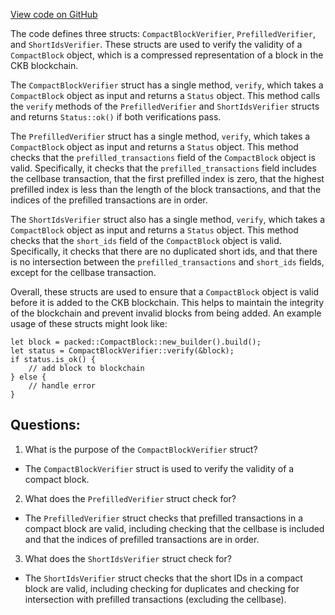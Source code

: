 [View code on GitHub](https://github.com/nervosnetwork/ckb/blob/develop/sync/src/relayer/compact_block_verifier.rs)

The code defines three structs: `CompactBlockVerifier`, `PrefilledVerifier`, and `ShortIdsVerifier`. These structs are used to verify the validity of a `CompactBlock` object, which is a compressed representation of a block in the CKB blockchain.

The `CompactBlockVerifier` struct has a single method, `verify`, which takes a `CompactBlock` object as input and returns a `Status` object. This method calls the `verify` methods of the `PrefilledVerifier` and `ShortIdsVerifier` structs and returns `Status::ok()` if both verifications pass.

The `PrefilledVerifier` struct has a single method, `verify`, which takes a `CompactBlock` object as input and returns a `Status` object. This method checks that the `prefilled_transactions` field of the `CompactBlock` object is valid. Specifically, it checks that the `prefilled_transactions` field includes the cellbase transaction, that the first prefilled index is zero, that the highest prefilled index is less than the length of the block transactions, and that the indices of the prefilled transactions are in order.

The `ShortIdsVerifier` struct also has a single method, `verify`, which takes a `CompactBlock` object as input and returns a `Status` object. This method checks that the `short_ids` field of the `CompactBlock` object is valid. Specifically, it checks that there are no duplicated short ids, and that there is no intersection between the `prefilled_transactions` and `short_ids` fields, except for the cellbase transaction.

Overall, these structs are used to ensure that a `CompactBlock` object is valid before it is added to the CKB blockchain. This helps to maintain the integrity of the blockchain and prevent invalid blocks from being added. An example usage of these structs might look like:

```
let block = packed::CompactBlock::new_builder().build();
let status = CompactBlockVerifier::verify(&block);
if status.is_ok() {
    // add block to blockchain
} else {
    // handle error
}
```
## Questions:
 1. What is the purpose of the `CompactBlockVerifier` struct?
- The `CompactBlockVerifier` struct is used to verify the validity of a compact block.

2. What does the `PrefilledVerifier` struct check for?
- The `PrefilledVerifier` struct checks that prefilled transactions in a compact block are valid, including checking that the cellbase is included and that the indices of prefilled transactions are in order.

3. What does the `ShortIdsVerifier` struct check for?
- The `ShortIdsVerifier` struct checks that the short IDs in a compact block are valid, including checking for duplicates and checking for intersection with prefilled transactions (excluding the cellbase).
